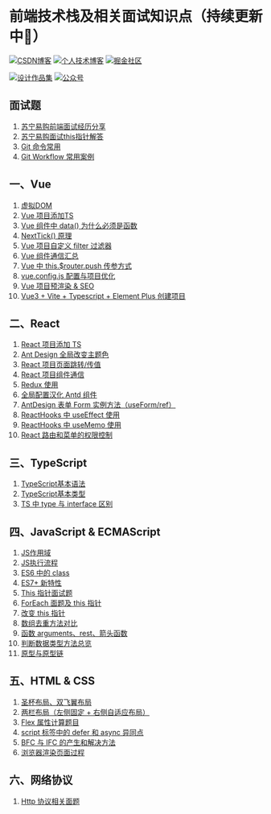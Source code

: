 # 前端技术栈及相关面试知识点（持续更新中:running:）

<!-- ## 相关链接 -->
[![CSDN博客](https://img.shields.io/badge/CSDN博客-@情非得已小猿猿-orange)](https://blog.csdn.net/weixin_43924228)
[![个人技术博客](https://img.shields.io/badge/个人技术博客-@马超-green)](https://machao07.github.io)
[![掘金社区](https://img.shields.io/badge/掘金社区-@情非得已小猿猿-blue)](https://juejin.cn/user/1337486669527096)

[![设计作品集](https://img.shields.io/badge/设计作品集-@情非得已小猿猿-yellow)](https://machao07.zcool.com.cn)
[![公众号](https://img.shields.io/badge/公众号-@情非得已小猿猿-greentea)](https://machao07.github.io/img/official_account.jpg)


<!-- 1️⃣&nbsp;[CSDN](https://blog.csdn.net/weixin_43924228)&emsp;2️⃣&nbsp;[Machao's Blog](https://machao07.github.io/)&emsp;3️⃣&nbsp;[ZCOOL站酷](https://machao07.zcool.com.cn/) -->

## 面试题
1. [苏宁易购前端面试经历分享](https://blog.csdn.net/weixin_43924228/article/details/90699272)
2. [苏宁易购面试this指针解答](https://blog.csdn.net/weixin_43924228/article/details/90755267)
3. [Git 命令常用](https://github.com/machao07/interview-questions/issues/29)
4. [Git Workflow 常用案例](https://github.com/machao07/interview-questions/issues/30)

## 一、Vue
1. [虚拟DOM](https://github.com/machao07/interview-questions/issues/1)
2. [Vue 项目添加TS](https://github.com/machao07/interview-questions/issues/7)
3. [Vue 组件中 data() 为什么必须是函数](https://github.com/machao07/interview-questions/issues/27)
4. [NextTick() 原理](https://blog.csdn.net/weixin_43924228/article/details/106548886)
5. [Vue 项目自定义 filter 过滤器](https://github.com/machao07/interview-questions/issues/28)
6. [Vue 组件通信汇总](https://github.com/machao07/interview-questions/issues/25)
7. [Vue 中 this.$router.push 传参方式](https://github.com/machao07/interview-questions/issues/22)
8. [vue.config.js 配置与项目优化](https://github.com/machao07/interview-questions/issues/24)
9. [Vue 项目预渲染 & SEO](https://github.com/machao07/interview-questions/issues/33)
10. [Vue3 + Vite + Typescript + Element Plus 创建项目](https://mp.weixin.qq.com/s/yv6KYcx4PTYgrU6I1Ns52g)


## 二、React
1. [React 项目添加 TS](https://github.com/machao07/interview-questions/issues/2)
2. [Ant Design 全局改变主题色](https://github.com/machao07/react-admin/issues/1)
3. [React 项目页面跳转/传值](https://github.com/machao07/react-admin/issues/3)
4. [React 项目组件通信](https://github.com/machao07/react-admin/issues/4)
5. [Redux 使用](https://github.com/machao07/interview-questions/issues/31)
6. [全局配置汉化 Antd 组件](https://github.com/machao07/react-admin/issues/2)
7. [AntDesign 表单 Form 实例方法（useForm/ref）](https://github.com/machao07/react-admin/issues/5)
8. [ReactHooks 中 useEffect 使用](https://github.com/machao07/react-admin/issues/6)
9. [ReactHooks 中 useMemo 使用](https://github.com/machao07/interview-questions/issues/34)
10. [React 路由和菜单的权限控制](https://github.com/machao07/interview-questions/issues/26)

## 三、TypeScript
1. [TypeScript基本语法](https://github.com/machao07/interview-questions/issues/3)
2. [TypeScript基本类型](https://github.com/machao07/interview-questions/issues/10)
3. [TS 中 type 与 interface 区别](https://github.com/machao07/interview-questions/issues/12)

## 四、JavaScript & ECMAScript
1. [JS作用域](https://github.com/machao07/interview-questions/issues/20)
2. [JS执行流程](https://github.com/machao07/interview-questions/issues/21)
3. [ES6 中的 class](https://github.com/machao07/interview-questions/issues/32)
4. [ES7+ 新特性](https://github.com/machao07/interview-questions/issues/4)
5. [This 指针面试题](https://github.com/machao07/interview-questions/issues/9)
6. [ForEach 面题及 this 指针](https://github.com/machao07/interview-questions/issues/11)
7. [改变 this 指针](https://github.com/machao07/interview-questions/issues/18)
8. [数组去重方法对比](https://github.com/machao07/interview-questions/issues/13)
9. [函数 arguments、rest、箭头函数](https://github.com/machao07/interview-questions/issues/19)
10. [判断数据类型方法总览](https://github.com/machao07/interview-questions/issues/23)
11. [原型与原型链](https://github.com/machao07/interview-questions/issues/35)

## 五、HTML & CSS
1. [圣杯布局、双飞翼布局](https://github.com/machao07/interview-questions/issues/6)
2. [两栏布局（左侧固定 + 右侧自适应布局）](https://github.com/machao07/interview-questions/issues/17)
3. [Flex 属性计算题目](https://github.com/machao07/interview-questions/issues/5)
4. [script 标签中的 defer 和 async 异同点](https://github.com/machao07/interview-questions/issues/8)
5. [BFC 与 IFC 的产生和解决方法](https://github.com/machao07/interview-questions/issues/14)
6. [浏览器渲染页面过程](https://github.com/machao07/interview-questions/issues/16)

## 六、网络协议
1. [Http 协议相关面题](https://github.com/machao07/interview-questions/issues/15)

